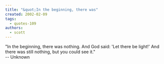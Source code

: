```yaml
---
title: "&quot;In the beginning, there was"
created: 2002-02-09
tags: 
  - quotes-109
authors: 
  - scott
---
```


"In the beginning, there was nothing. And God said: 'Let there be light!' And there was still nothing, but you could see it."  
\-- Unknown
